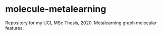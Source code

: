 # molecule-metalearning
Repository for my UCL MSc Thesis, 2020. Metalearning graph molecular features.
